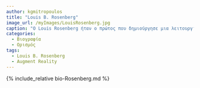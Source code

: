 ```yaml
---
author: kgmitropoulos
title: "Louis B. Rosenberg"
image_url: /myImages/LouisRosenberg.jpg
caption: "O Louis Rosenberg ήταν ο πρώτος που δημιούργησε μια λειτουργική εφαρμογή επαυξημένης πραγματικότητας που δοκιμάστηκε"
categories:
  - Βιογραφία 
  - Ορισμός 
tags:
  - Louis B. Rosenberg
  - Augment Reality
---
```


{% include_relative bio-Rosenberg.md %}
